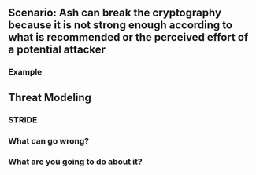 ## Scenario: Ash can break the cryptography because it is not strong enough according to what is recommended or the perceived effort of a potential attacker

### Example

## Threat Modeling

### STRIDE

### What can go wrong?

### What are you going to do about it?